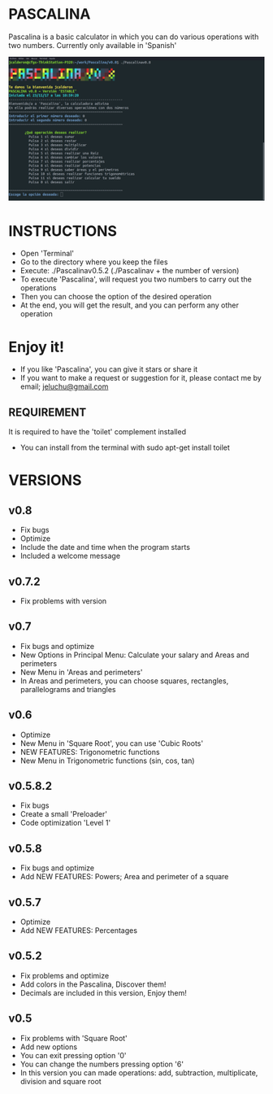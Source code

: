 # PASCALINA
Pascalina is a basic calculator in which you can do various operations with two numbers. Currently only available in 'Spanish'

![Icono GDM](./Fotos/Captura1.png)

# INSTRUCTIONS
- Open 'Terminal'
- Go to the directory where you keep the files
- Execute: ./Pascalinav0.5.2 (./Pascalinav + the number of version)
- To execute 'Pascalina', will request you two numbers to carry out the operations
- Then you can choose the option of the desired operation
- At the end, you will get the result, and you can perform any other operation

# Enjoy it!
- If you like 'Pascalina', you can give it stars or share it
- If you want to make a request or suggestion for it, please contact me by email; jeluchu@gmail.com

## REQUIREMENT
It is required to have the 'toilet' complement installed
- You can install from the terminal with sudo apt-get install toilet

# VERSIONS

## v0.8
- Fix bugs
- Optimize
- Include the date and time when the program starts
- Included a welcome message


## v0.7.2
- Fix problems with version

## v0.7
- Fix bugs and optimize
- New Options in Principal Menu: Calculate your salary and Areas and perimeters
- New Menu in 'Areas and perimeters'
- In Areas and perimeters, you can choose squares, rectangles, parallelograms and triangles

## v0.6
- Optimize
- New Menu in 'Square Root', you can use 'Cubic Roots'
- NEW FEATURES: Trigonometric functions
- New Menu in Trigonometric functions (sin, cos, tan)

## v0.5.8.2
- Fix bugs
- Create a small 'Preloader'
- Code optimization 'Level 1'

## v0.5.8
- Fix bugs and optimize
- Add NEW FEATURES: Powers; Area and perimeter of a square

## v0.5.7
- Optimize
- Add NEW FEATURES: Percentages

## v0.5.2
- Fix problems and optimize
- Add colors in the Pascalina, Discover them!
- Decimals are included in this version, Enjoy them!

## v0.5
- Fix problems with 'Square Root'
- Add new options
- You can exit pressing option '0'
- You can change the numbers pressing option '6'
- In this version you can made operations: add, subtraction, multiplicate, division and square root


